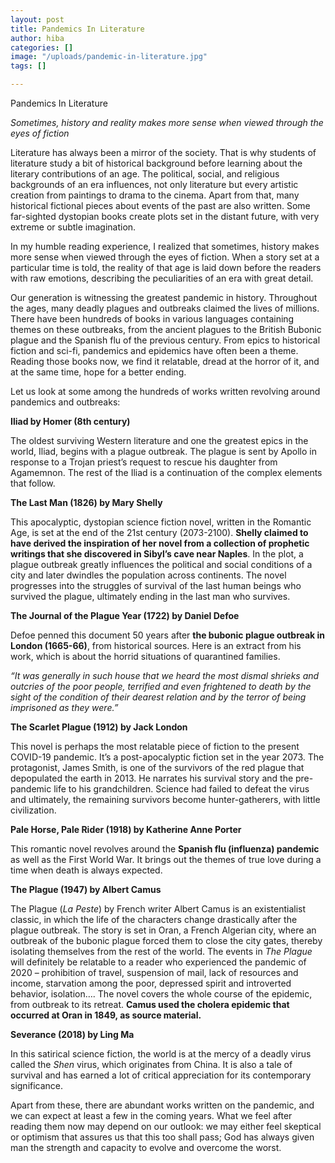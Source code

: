 ```yaml
---
layout: post
title: Pandemics In Literature
author: hiba
categories: []
image: "/uploads/pandemic-in-literature.jpg"
tags: []

---
```

Pandemics In Literature

_Sometimes, history and reality makes more sense when viewed through the eyes of fiction_

Literature has always been a mirror of the society. That is why students of literature study a bit of historical background before learning about the literary contributions of an age. The political, social, and religious backgrounds of an era influences, not only literature but every artistic creation from paintings to drama to the cinema. Apart from that, many historical fictional pieces about events of the past are also written. Some far-sighted dystopian books create plots set in the distant future, with very extreme or subtle imagination.

In my humble reading experience, I realized that sometimes, history makes more sense when viewed through the eyes of fiction. When a story set at a particular time is told, the reality of that age is laid down before the readers with raw emotions, describing the peculiarities of an era with great detail.

Our generation is witnessing the greatest pandemic in history. Throughout the ages, many deadly plagues and outbreaks claimed the lives of millions. There have been hundreds of books in various languages containing themes on these outbreaks, from the ancient plagues to the British Bubonic plague and the Spanish flu of the previous century. From epics to historical fiction and sci-fi, pandemics and epidemics have often been a theme. Reading those books now, we find it relatable, dread at the horror of it, and at the same time, hope for a better ending.

Let us look at some among the hundreds of works written revolving around pandemics and outbreaks:

**Iliad by Homer (8th century)**

The oldest surviving Western literature and one the greatest epics in the world, Iliad, begins with a plague outbreak. The plague is sent by Apollo in response to a Trojan priest’s request to rescue his daughter from Agamemnon. The rest of the Iliad is a continuation of the complex elements that follow.

**The Last Man (1826) by Mary Shelly**

This apocalyptic, dystopian science fiction novel, written in the Romantic Age, is set at the end of the 21st century (2073-2100). **Shelly claimed to have derived the inspiration of her novel from a collection of prophetic writings that she discovered in Sibyl’s cave near Naples**. In the plot, a plague outbreak greatly influences the political and social conditions of a city and later dwindles the population across continents. The novel progresses into the struggles of survival of the last human beings who survived the plague, ultimately ending in the last man who survives.

**The Journal of the Plague Year (1722) by Daniel Defoe**

Defoe penned this document 50 years after **the bubonic plague outbreak in London (1665-66)**, from historical sources. Here is an extract from his work, which is about the horrid situations of quarantined families.

_“It was generally in such house that we heard the most dismal shrieks and outcries of the poor people, terrified and even frightened to death by the sight of the condition of their dearest relation and by the terror of being imprisoned as they were.”_

**The Scarlet Plague (1912) by Jack London**

This novel is perhaps the most relatable piece of fiction to the present COVID-19 pandemic. It’s a post-apocalyptic fiction set in the year 2073. The protagonist, James Smith, is one of the survivors of the red plague that depopulated the earth in 2013. He narrates his survival story and the pre-pandemic life to his grandchildren. Science had failed to defeat the virus and ultimately, the remaining survivors become hunter-gatherers, with little civilization.

**Pale Horse, Pale Rider (1918) by Katherine Anne Porter**

This romantic novel revolves around the **Spanish flu (influenza) pandemic** as well as the First World War. It brings out the themes of true love during a time when death is always expected.

**The Plague (1947) by Albert Camus**

The Plague (_La Peste_) by French writer Albert Camus is an existentialist classic, in which the life of the characters change drastically after the plague outbreak. The story is set in Oran, a French Algerian city, where an outbreak of the bubonic plague forced them to close the city gates, thereby isolating themselves from the rest of the world. The events in _The Plague_ will definitely be relatable to a reader who experienced the pandemic of 2020 – prohibition of travel, suspension of mail, lack of resources and income, starvation among the poor, depressed spirit and introverted behavior, isolation…. The novel covers the whole course of the epidemic, from outbreak to its retreat. **Camus used the cholera epidemic that occurred at Oran in 1849, as source material.**

**Severance (2018) by Ling Ma**

In this satirical science fiction, the world is at the mercy of a deadly virus called the _Shen_ virus, which originates from China. It is also a tale of survival and has earned a lot of critical appreciation for its contemporary significance.

Apart from these, there are abundant works written on the pandemic, and we can expect at least a few in the coming years. What we feel after reading them now may depend on our outlook: we may either feel skeptical or optimism that assures us that this too shall pass; God has always given man the strength and capacity to evolve and overcome the worst.